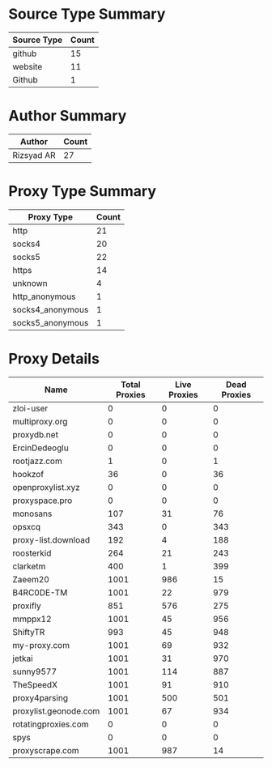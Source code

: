 # Source Type Summary

| Source Type | Count |
|-------------|-------|
| github | 15 |
| website | 11 |
| Github | 1 |


# Author Summary

| Author | Count |
|--------|-------|
| Rizsyad AR | 27 |


# Proxy Type Summary

| Proxy Type | Count |
|------------|-------|
| http | 21 |
| socks4 | 20 |
| socks5 | 22 |
| https | 14 |
| unknown | 4 |
| http_anonymous | 1 |
| socks4_anonymous | 1 |
| socks5_anonymous | 1 |


# Proxy Details

| Name | Total Proxies | Live Proxies | Dead Proxies |
|------|---------------|--------------|---------------|
| zloi-user | 0 | 0 | 0 |
| multiproxy.org | 0 | 0 | 0 |
| proxydb.net | 0 | 0 | 0 |
| ErcinDedeoglu | 0 | 0 | 0 |
| rootjazz.com | 1 | 0 | 1 |
| hookzof | 36 | 0 | 36 |
| openproxylist.xyz | 0 | 0 | 0 |
| proxyspace.pro | 0 | 0 | 0 |
| monosans | 107 | 31 | 76 |
| opsxcq | 343 | 0 | 343 |
| proxy-list.download | 192 | 4 | 188 |
| roosterkid | 264 | 21 | 243 |
| clarketm | 400 | 1 | 399 |
| Zaeem20 | 1001 | 986 | 15 |
| B4RC0DE-TM | 1001 | 22 | 979 |
| proxifly | 851 | 576 | 275 |
| mmppx12 | 1001 | 45 | 956 |
| ShiftyTR | 993 | 45 | 948 |
| my-proxy.com | 1001 | 69 | 932 |
| jetkai | 1001 | 31 | 970 |
| sunny9577 | 1001 | 114 | 887 |
| TheSpeedX | 1001 | 91 | 910 |
| proxy4parsing | 1001 | 500 | 501 |
| proxylist.geonode.com | 1001 | 67 | 934 |
| rotatingproxies.com | 0 | 0 | 0 |
| spys | 0 | 0 | 0 |
| proxyscrape.com | 1001 | 987 | 14 |
